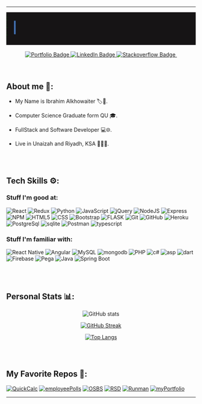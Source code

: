 <hr> 
                                   
<div id="header" align="center">
  <img align="center" src="https://github.com/BR19-gh/BR19-gh/blob/master/FullSizeRender.gif" alt=""/>
  <br><br>
  <div id="badges">
  <a href="https://br19.me/">
    <img src="https://img.shields.io/badge/Portfolio-navy?style=for-the-badge&logo=website&logoColor=white" alt="Portfolio Badge"/>
  </a>
    <a href="https://www.linkedin.com/in/ibrahim-alkhowaiter-430b24203/">
    <img src="https://img.shields.io/badge/LinkedIn-blue?style=for-the-badge&logo=linkedin&logoColor=white" alt="LinkedIn Badge"/>
  </a>
  <a href="https://stackoverflow.com/users/16627404/br19-so">
    <img src="https://img.shields.io/badge/Stackoverflow-orange?style=for-the-badge&logo=stackoverflow&logoColor=white" alt="Stackoverflow Badge"/>
  </a>
    <img src="https://komarev.com/ghpvc/?username=BR19-gh&style=for-the-badge&color=red" alt=""/>
</div>
</div> 

<br>
<br>

## About me 🔎:

- My Name is Ibrahim Alkhowaiter 🏷️👤.

- Computer Science Graduate form QU 🎓.

- FullStack and Software Developer 💻🌐.

- Live in Unaizah and Riyadh, KSA 🌴🇸🇦.

<div>

<br>
  <br>
  
## Tech Skills ⚙️:
  
### Stuff I'm good at:

![React](https://img.shields.io/badge/react-%2320232a.svg?style=for-the-badge&logo=react&logoColor=%2361DAFB)
![Redux](https://img.shields.io/badge/redux-%2320232a.svg?style=for-the-badge&logo=redux&logoColor=%2361DAFB)
![Python](https://img.shields.io/badge/Python-%23F7DF1E.svg?style=for-the-badge&logo=python&logoColor=306998&color=FFD43B)
![JavaScript](https://img.shields.io/badge/javascript-%23323330.svg?style=for-the-badge&logo=javascript&logoColor=%23F7DF1E)
![jQuery](https://img.shields.io/badge/jquery-%230769AD.svg?style=for-the-badge&logo=jquery&logoColor=white)
![NodeJS](https://img.shields.io/badge/node.js-6DA55F?style=for-the-badge&logo=node.js&logoColor=white)
![Express](https://img.shields.io/badge/express-%23323330.svg?style=for-the-badge&logo=express&logoColor=white)
![NPM](https://img.shields.io/badge/NPM-%23000000.svg?style=for-the-badge&logo=npm&logoColor=white)
![HTML5](https://img.shields.io/badge/html5-%23E34F26.svg?style=for-the-badge&logo=html5&logoColor=white)
![CSS](https://img.shields.io/badge/css3-%231572B6.svg?style=for-the-badge&logo=css3&logoColor=white)
![Bootstrap](https://img.shields.io/badge/bootstrap-%23563D7C.svg?style=for-the-badge&logo=bootstrap&logoColor=white)
![FLASK](https://img.shields.io/badge/Flask-%23121011.svg?style=for-the-badge&logo=flask&logoColor=%gray)
![Git](https://img.shields.io/badge/git-%23F05033.svg?style=for-the-badge&logo=git&logoColor=white)
![GitHub](https://img.shields.io/badge/github-%23121011.svg?style=for-the-badge&logo=github&logoColor=white)
![Heroku](https://img.shields.io/badge/heroku-%23563D7C.svg?style=for-the-badge&logo=heroku&logoColor=white&color=6762A6)
![PostgreSql](https://img.shields.io/badge/postgresql-%231572B6.svg?style=for-the-badge&logo=postgresql&logoColor=white&color=336791)
![sqlite](https://img.shields.io/badge/sqlite-white.svg?style=for-the-badge&logo=sqlite&logoColor=%231572B6)
![Postman](https://img.shields.io/badge/Postman-FF6C37?style=for-the-badge&logo=postman&logoColor=white)
![typescript](https://img.shields.io/badge/typescript-white.svg?style=for-the-badge&logo=typescript&logoColor=%231572B6)

  
### Stuff I'm familiar with:

![React Native](https://img.shields.io/badge/react%20native-%2320232a.svg?style=for-the-badge&logo=react&logoColor=%2361DAFB)
![Angular](https://img.shields.io/badge/angular-white.svg?style=for-the-badge&logo=angular&logoColor=red)
![MySQL](https://img.shields.io/badge/mysql-%2300f.svg?style=for-the-badge&logo=mysql&logoColor=white&color=000)
![mongodb](https://img.shields.io/badge/mongodb-white.svg?style=for-the-badge&logo=mongodb&logoColor=4DB33D&color=FFF)
![PHP](https://img.shields.io/badge/php-purple.svg?style=for-the-badge&logo=php&logoColor=8993be&color=232531)
![c#](https://img.shields.io/badge/csharp-green.svg?style=for-the-badge&logo=csharp&logoColor=white&color=darkgreen)
![asp](https://img.shields.io/badge/asp-green.svg?style=for-the-badge&logo=dotnet&logoColor=white&color=512bd4)
![dart](https://img.shields.io/badge/dart-%231572B6.svg?style=for-the-badge&logo=dart&logoColor=blue&color=white)
![Firebase](https://img.shields.io/badge/firebase-%23039BE5.svg?style=for-the-badge&logo=firebase)
![Pega](https://img.shields.io/badge/pega-blue.svg?style=for-the-badge&logo=pega&logoColor=white&color=darkblue)
![Java](https://img.shields.io/badge/java-red.svg?style=for-the-badge&logo=java&color=ec2126)
![Spring Boot](https://img.shields.io/badge/springboot-72b646.svg?style=for-the-badge&logo=springboot&logoColor=white)

  
</div>


<br>
<br>

## Personal Stats 📊:
<div align="center">
  
 <div>
   
![GitHub stats](https://github-readme-stats.vercel.app/api?username=BR19-gh&show_icons=true&theme=nightowl)
   
[![GitHub Streak](https://github-readme-streak-stats.herokuapp.com?user=BR19-gh&theme=nightowl)](https://github.com/BR19-gh)
   
[![Top Langs](https://github-readme-stats.vercel.app/api/top-langs/?langs_count=5&username=BR19-gh&theme=nightowl&layout=compact&hide=html,css)](https://github.com/BR19-gh)
   
</div>
  
   <div>
     

     
 </div> 
  
</div>

<br>
<br>

## My Favorite Repos 💟:
[![QuickCalc](https://github-readme-stats.vercel.app/api/pin/?username=BR19-gh&repo=QuickCalc&show_icons=true&theme=tokyonight)](https://github.com/BR19-gh/QuickCalc)
[![employeePolls](https://github-readme-stats.vercel.app/api/pin/?username=BR19-gh&repo=employeePolls&show_icons=true&theme=prussian)](https://github.com/BR19-gh/employeePolls-Udacity)
[![OSBS](https://github-readme-stats.vercel.app/api/pin/?username=BR19-gh&repo=online-store-billing-system&show_icons=true&theme=algolia)](https://github.com/BR19-gh/online-store-billing-system)
[![RSD](https://github-readme-stats.vercel.app/api/pin/?username=BR19-gh&repo=rsd&show_icons=true&theme=algolia )](https://github.com/BR19-gh/rsd)
[![Runman](https://github-readme-stats.vercel.app/api/pin/?username=BR19-gh&repo=Runman&show_icons=true&theme=maroongold)](https://github.com/BR19-gh/Runman)
[![myPortfolio](https://github-readme-stats.vercel.app/api/pin/?username=BR19-gh&repo=myportfolioNew&show_icons=true&theme=yeblu)](https://github.com/BR19-gh/myportfolioNew)

 

<hr>
